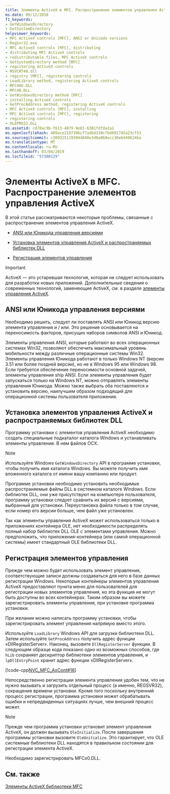 ```yaml
---
title: Элементы ActiveX в MFC. Распространение элементов управления ActiveX
ms.date: 09/12/2018
f1_keywords:
- GetWindowsDirectory
- GetSystemDirectory
helpviewer_keywords:
- MFC ActiveX controls [MFC], ANSI or Unicode versions
- RegSvr32.exe
- MFC ActiveX controls [MFC], distributing
- distributing MFC ActiveX controls
- redistributable files, MFC ActiveX controls
- GetSystemDirectory method [MFC]
- registering ActiveX controls
- MSVCRT40.dll
- registry [MFC], registering controls
- LoadLibrary method, registering ActiveX controls
- MFC40U.DLL
- MFC40.DLL
- GetWindowsDirectory method [MFC]
- installing ActiveX controls
- GetProcAddress method, registering ActiveX controls
- MFC ActiveX controls [MFC], installing
- MFC ActiveX controls [MFC], registering
- registering controls
- OLEPRO32.DLL
ms.assetid: cd70ac9b-f613-4879-9e81-6381fdfda2a1
ms.openlocfilehash: 409ace2197396cf7adbd330cfbd891745a23cf53
ms.sourcegitcommit: c3093251193944840e3d0a068ecc30e6449624ba
ms.translationtype: MT
ms.contentlocale: ru-RU
ms.lasthandoff: 03/04/2019
ms.locfileid: "57300129"
---
```

# <a name="mfc-activex-controls-distributing-activex-controls"></a>Элементы ActiveX в MFC. Распространение элементов управления ActiveX

В этой статье рассматриваются некоторые проблемы, связанные с распространение элементов управления ActiveX.

- [ANSI или Юникода управления версиями](#_core_ansi_or_unicode_control_versions)

- [Установка элементов управления ActiveX и распространяемых библиотек DLL](#_core_installing_activex_controls_and_redistributable_dlls)

- [Регистрация элементов управления](#_core_registering_controls)

>[!IMPORTANT]
> ActiveX — это устаревшая технология, которая не следует использовать для разработки новых приложений. Дополнительные сведения о современных технологий, заменяющие ActiveX, см. в разделе [элементы управления ActiveX](activex-controls.md).

##  <a name="_core_ansi_or_unicode_control_versions"></a> ANSI или Юникода управления версиями

Необходимо решить, следует ли поставлять ANSI или Юникод версию элемента управления и / или. Это решение основывается на переносимость факторов, присущих наборов символов ANSI и Юникод.

Элементы управления ANSI, которые работают во всех операционных системах Win32, позволяют обеспечить максимальный уровень мобильности между различные операционные системы Win32. Элементы управления Юникода работают в только Windows NT (версии 3.51 или более поздней версии), но не в Windows 95 или Windows 98. Если требуется обеспечение переносимости основной задачей, элементы управления ship ANSI. Если элементы управления будет запускаться только на Windows NT, можно отправлять элементы управления Юникода. Можно также выбрать оба поставляются и установить версию, наилучшим образом подходящий для операционной системы пользователя приложения.

##  <a name="_core_installing_activex_controls_and_redistributable_dlls"></a> Установка элементов управления ActiveX и распространяемых библиотек DLL

Программу установки с элементов управления ActiveX необходимо создать специальные подкаталог каталога Windows и устанавливать элементы управления. В нем файлов OCX.

> [!NOTE]
>  Используйте Windows `GetWindowsDirectory` API в программе установки, чтобы получить имя каталога Windows. Вы можете получить имя вложенного каталога от имени вашу компанию или продукт.

Программе установки необходимо установить необходимые распространяемые файлы DLL в системном каталоге Windows. Если библиотек DLL, они уже присутствуют на компьютере пользователя, программу установки следует сравнить их версий с версиями, выбранный для установки. Переустановка файла только в том случае, если номер его версии больше, чем файл уже установлен.

Так как элементы управления ActiveX может использоваться только в приложениях контейнера OLE, нет необходимости распределять полный набор библиотек DLL OLE с элементами управления. Можно предположить, что приложения-контейнера (или самой операционной системы) имеет стандартный OLE библиотеки DLL.

##  <a name="_core_registering_controls"></a> Регистрация элементов управления

Прежде чем можно будет использовать элемент управления, соответствующие записи должны создаваться для него в базе данных регистрации Windows. Некоторые контейнеры элементов управления ActiveX предоставляют пункта меню для пользователей для регистрации новых элементов управления, но эта функция не могут быть доступны во всех контейнерах. Таким образом вы можете зарегистрировать элементы управления, при установке программа установки.

При желании можно написать программу установки, чтобы зарегистрировать элемент управления напрямую вместо этого.

Используйте `LoadLibrary` Windows API для загрузки библиотеки DLL. Затем используйте `GetProcAddress` получить адрес функции «DllRegisterServer». Наконец, вызовите `DllRegisterServer` функции. В следующем образце кода показано одно из возможных способов, где `hLib` сохраняет дескриптор библиотеки элементов управления, и `lpDllEntryPoint` хранит адрес функции «DllRegisterServer».

[!code-cpp[NVC_MFC_AxCont#16](../mfc/codesnippet/cpp/mfc-activex-controls-distributing-activex-controls_1.cpp)]

Непосредственно регистрации элемента управления удобен тем, что не нужно вызывать и загрузить отдельный процесс (а именно, REGSVR32), сокращение времени установки. Кроме того поскольку внутренний процесс регистрации, программа установки может обрабатывать ошибки и непредвиденных ситуациях лучше, чем внешний процесс может.

> [!NOTE]
>  Прежде чем программа установки установит элемент управления ActiveX, он должен вызывать `OleInitialize`. После завершения программы установки вызовите `OleUnitialize`. Это гарантирует, что OLE системные библиотеки DLL находятся в правильном состоянии для регистрации элемента ActiveX.

Необходимо зарегистрировать MFCx0.DLL.

## <a name="see-also"></a>См. также

[Элементы ActiveX библиотеки MFC](../mfc/mfc-activex-controls.md)
